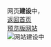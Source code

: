 网页**建设**中，
<br>[返回首页](https://schlibra.github.io/Stars-Studios)
<br>[预览版网站](https://sch.p154.cn/new)
<br>
![网站建设中](https://sch.p154.cm/building/building.jpg)
